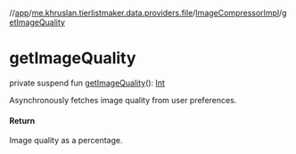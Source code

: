 //[app](../../../index.md)/[me.khruslan.tierlistmaker.data.providers.file](../index.md)/[ImageCompressorImpl](index.md)/[getImageQuality](get-image-quality.md)

# getImageQuality

private suspend fun [getImageQuality](get-image-quality.md)(): [Int](https://kotlinlang.org/api/latest/jvm/stdlib/kotlin/-int/index.html)

Asynchronously fetches image quality from user preferences.

#### Return

Image quality as a percentage.

